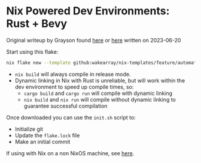 # Nix Powered Dev Environments: Rust + Bevy
Original writeup by Grayson found [here](https://blog.graysonhead.net/posts/nix-flake-rust-bevy/) or [here](https://web.archive.org/web/20240628031939/https://blog.graysonhead.net/posts/nix-flake-rust-bevy/ "WayBackMachine backup link") written on 2023-06-20

Start using this flake:
```sh
nix flake new --template github:wakearray/nix-templates/feature/automation-improvements#rust-bevy ./new_directory_here
```
- `nix build` will always compile in release mode.
- Dynamic linking in Nix with Rust is unreliable, but will work within the dev environment to speed up compile times, so:
  - `cargo build` and `cargo run` will compile with dynamic linking
  - `nix build` and `nix run` will compile without dynamic linking to guarantee successful compilation

Once downloaded you can use the `init.sh` script to:
- Initialize git
- Update the `flake.lock` file
- Make an initial commit

If using with Nix on a non NixOS machine, see [here](https://blog.graysonhead.net/posts/nix-flake-rust-bevy/#non-nixos-systems).
